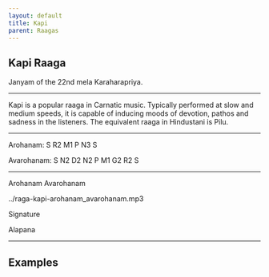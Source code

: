 ```yaml
---
layout: default
title: Kapi
parent: Raagas
---
```


## Kapi Raaga

Janyam of the 22nd mela Karaharapriya.

---

Kapi is a popular raaga in Carnatic music. Typically performed at slow and medium speeds, it is capable of inducing moods of devotion, pathos and sadness in the listeners. 
The equivalent raaga in Hindustani is Pilu.

---

Arohanam:     S R2 M1 P N3 S

Avarohanam:   S N2 D2 N2 P M1 G2 R2 S

---

Arohanam Avarohanam

../raga-kapi-arohanam_avarohanam.mp3

Signature


Alapana


---

## Examples
